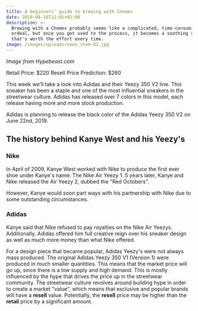 ```yaml
---
title: A beginners’ guide to brewing with Chemex
date: 2018-08-16T12:01+02:00
description: >-
  Brewing with a Chemex probably seems like a complicated, time-consuming
  ordeal, but once you get used to the process, it becomes a soothing ritual
  that's worth the effort every time.
image: /images/uploads/news_item-02.jpg
---
```

*Image from Hypebeast.com*

Retail Price: $220
Resell Price Prediction: $260

This week we'll take a look into Adidas and their Yeezy 350 V2 line. This sneaker has been a staple and one of the most influential sneakers in the streetwear culture. Adidas has released over 7 colors in this model, each release having more and more stock production.

Adidas is planning to release the black color of the Adidas Yeezy 350 V2 on June 22nd, 2019.

## The history behind Kanye West and his Yeezy's

### Nike

In April of 2009, Kanye West worked with Nike to produce the first ever shoe under Kanye's name: The Nike Air Yeezy 1. 5 years later, Kanye and Nike released the Air Yeezy 2, dubbed the "Red Octobers".

However, Kanye would soon part ways with his partnership with Nike due to some outstanding circumstances.

### Adidas

Kanye said that Nike refused to pay royalties on the Nike Air Yeezys. Additionally, Adidas offered him full creative reign over his sneaker design as well as much more money than what Nike offered.

For a design piece that became popular, Adidas Yeezy's were not always mass produced. The original Adidas Yeezy 350 V1 (Version 1) were produced in much smaller quantities. This means that the market price will go up, since there is a low supply and high demand. This is mostly influenced by the hype that drives the price up in the streetwear community. The streetwear culture revolves around building hype in order to create a market "value", which means that exclusive and popular brands will have a **resell** value. Potentially, the **resell** price may be higher than the **retail** price by a significant amount.

